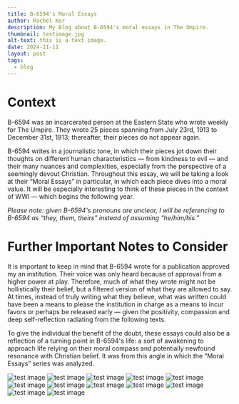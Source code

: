 ```yaml
---
title: B-6594's Moral Essays
author: Rachel Ker
description: My Blog about B-6594's moral essays in The Umpire.
thumbnail: testimage.jpg
alt-text: this is a text image.
date: 2024-11-11
layout: post
tags:
  - blog
---
```

# Context
B-6594 was an incarcerated person at the Eastern State who wrote weekly for The Umpire. They wrote 25 pieces spanning from July 23rd, 1913 to December 31st, 1913; thereafter, their pieces do not appear again. 

B-6594 writes in a journalistic tone, in which their pieces jot down their thoughts on different human characteristics — from kindness to evil — and their many nuances and complexities, especially from the perspective of a seemingly devout Christian. Throughout this essay, we will be taking a look at their “Moral Essays” in particular, in which each piece dives into a moral value. It will be especially interesting to think of these pieces in the context of WWI — which begins the following year.

*Please note: given B-6594's pronouns are unclear, I will be referencing to B-6594 as “they, them, theirs” instead of assuming “he/him/his.”*

# Further Important Notes to Consider
It is important to keep in mind that B-6594 wrote for a publication approved my an institution. Their voice was only heard because of approval from a higher power at play. Therefore, much of what they wrote might not be hollistically their belief, but a filtered version of what they are allowed to say. At times, instead of truly writing what they believe, what was written could have been a means to please the institution in charge as a means to incur favors or perhaps be released early — given the positivity, compassion and deep self-reflection radiating from the following texts. 

To give the individual the benefit of the doubt, these essays could also be a reflection of a turning point in B-6594's life: a sort of awakening to approach life relying on their moral compass and potentially newfound resonance with Christian belief. It was from this angle in which the “Moral Essays” series was analyzed.

![test image](ker5.jpeg)
![test image](6.jpeg)
![test image](7.jpeg)
![test image](8.jpeg)
![test image](9.jpeg)
![test image](10.jpeg)
![test image](11.jpeg)
![test image](12.jpeg)
![test image](13.jpeg)
![test image](14.jpeg)
![test image](15.jpeg)
![test image](16.jpeg)



